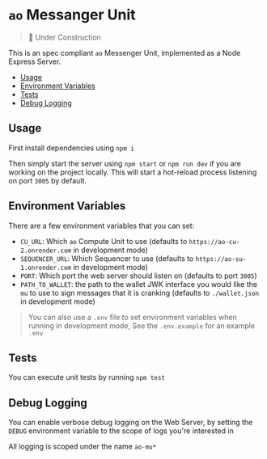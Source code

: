 # `ao` Messanger Unit

> 🚧 Under Construction

This is an spec compliant `ao` Messenger Unit, implemented as a Node Express
Server.

<!-- toc -->

- [Usage](#usage)
- [Environment Variables](#environment-variables)
- [Tests](#tests)
- [Debug Logging](#debug-logging)

<!-- tocstop -->

## Usage

First install dependencies using `npm i`

Then simply start the server using `npm start` or `npm run dev` if you are
working on the project locally. This will start a hot-reload process listening
on port `3005` by default.

## Environment Variables

There are a few environment variables that you can set:

- `CU_URL`: Which `ao` Compute Unit to use (defaults to `https://ao-cu-2.onrender.com` in
  development mode)
- `SEQUENCER_URL`: Which Sequencer to use (defaults to `https://ao-su-1.onrender.com` in
  development mode)
- `PORT`: Which port the web server should listen on (defaults to port `3005`)
- `PATH_TO_WALLET`: the path to the wallet JWK interface you would like the `mu` to use to sign messages
that it is cranking (defaults to `./wallet.json` in development mode)

> You can also use a `.env` file to set environment variables when running in development mode, See the `.env.example` for an example `.env` 
## Tests

You can execute unit tests by running `npm test`

## Debug Logging

You can enable verbose debug logging on the Web Server, by setting the `DEBUG`
environment variable to the scope of logs you're interested in

All logging is scoped under the name `ao-mu*`
